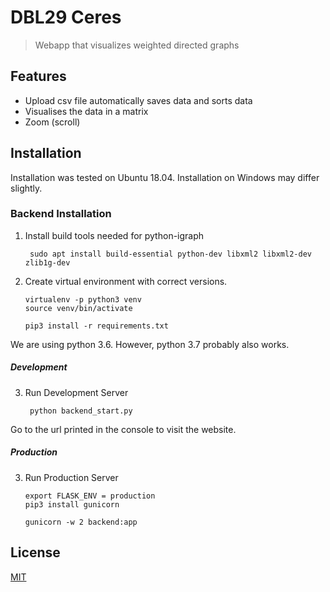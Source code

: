 # DBL29 Ceres
> Webapp that visualizes weighted directed graphs

## Features

- Upload csv file automatically saves data and sorts data
- Visualises the data in a matrix
- Zoom (scroll)


## Installation

Installation was tested on Ubuntu 18.04. Installation on Windows may differ slightly.

### Backend Installation

1. Install build tools needed for python-igraph

        sudo apt install build-essential python-dev libxml2 libxml2-dev zlib1g-dev

2. Create virtual environment with correct versions. 
    
       virtualenv -p python3 venv
       source venv/bin/activate
       
       pip3 install -r requirements.txt

We are using python 3.6. However, python 3.7 probably also works.

##### Development
       
3. Run Development Server

        python backend_start.py

Go to the url printed in the console to visit the website.

##### Production

3. Run Production Server

       export FLASK_ENV = production
       pip3 install gunicorn
       
       gunicorn -w 2 backend:app
       


## License

<a href="https://github.com/johanneskool/Ceres29/blob/master/LICENSE">MIT</a>
